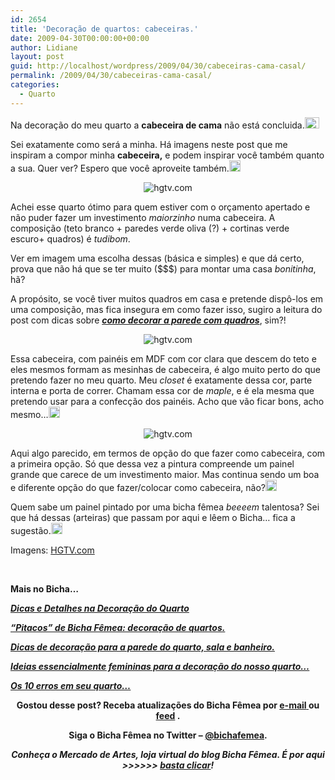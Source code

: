 ```yaml
---
id: 2654
title: 'Decoração de quartos: cabeceiras.'
date: 2009-04-30T00:00:00+00:00
author: Lidiane
layout: post
guid: http://localhost/wordpress/2009/04/30/cabeceiras-cama-casal/
permalink: /2009/04/30/cabeceiras-cama-casal/
categories:
  - Quarto
---
```

Na decoração do meu quarto a **cabeceira de cama** não está concluida.[<img style="display: inline;" title="clip_image001" src="http://www.trololodemulher.com.br/blog/wp-content/uploads/2009/04/clip-image001-thumb28.gif" alt="clip_image001" width="23" height="18" />](http://www.trololodemulher.com.br/blog/wp-content/uploads/2009/04/clip-image00155.gif)

Sei exatamente como será a minha. Há imagens neste post que me inspiram a compor minha **cabeceira,** e podem inspirar você também quanto a sua. Quer ver? Espero que você aproveite também.[<img title="clip_image001[10]" src="http://www.trololodemulher.com.br/blog/wp-content/uploads/2009/04/clip-image00110-thumb6.gif" alt="clip_image001[10]" width="18" height="18" />](http://www.trololodemulher.com.br/blog/wp-content/uploads/2009/04/clip-image001107.gif)

<p style="text-align: center;">
  <img class="aligncenter" title="hgtv.com" src="http://img.hgtv.com/HGTV/2004/03/08/kbrown_Secondaryroom_lg.jpg" alt="hgtv.com" />
</p>

Achei esse quarto ótimo para quem estiver com o orçamento apertado e não puder fazer um investimento _maiorzinho_ numa cabeceira. A composição (teto branco + paredes verde oliva (?) + cortinas verde escuro+ quadros) é _tudibom_.

Ver em imagem uma escolha dessas (básica e simples) e que dá certo, prova que não há que se ter muito ($$$) para montar uma casa _bonitinha_, hã?

A propósito, se você tiver muitos quadros em casa e pretende dispô-los em uma composição, mas fica insegura em como fazer isso, sugiro a leitura do post com dicas sobre **_<a href="http://www.trololodemulher.com.br/2009/04/07/como-decorar-paredes-com-quadros-pratos-espelhos-relgios-etc/" target="_self">como decorar a parede com quadros</a>_**, sim?!

<p style="text-align: center;">
  <img class="aligncenter" title="hgtv.com" src="http://img.hgtv.com/HGTV/2007/06/06/hdivd1004_1b_lg.jpg" alt="hgtv.com" />
</p>

Essa cabeceira, com painéis em MDF com cor clara que descem do teto e eles mesmos formam as mesinhas de cabeceira, é algo muito perto do que pretendo fazer no meu quarto. Meu _closet_ é exatamente dessa cor, parte interna e porta de correr. Chamam essa cor de _maple_, e é ela mesma que pretendo usar para a confecção dos painéis. Acho que vão ficar bons, acho mesmo…[<img style="display: inline;" title="clip_image001[12]" src="http://www.trololodemulher.com.br/blog/wp-content/uploads/2009/04/clip-image00112-thumb7.gif" alt="clip_image001[12]" width="18" height="18" />](http://www.trololodemulher.com.br/blog/wp-content/uploads/2009/04/clip-image001128.gif)

<p style="text-align: center;">
  <img class="aligncenter" title="hgtv.com" src="http://img.hgtv.com/HGTV/2005/12/05/8Charalambous_beekman__lg.jpg" alt="hgtv.com" />
</p>

Aqui algo parecido, em termos de opção do que fazer como cabeceira, com a primeira opção. Só que dessa vez a pintura compreende um painel grande que carece de um investimento maior. Mas continua sendo um boa e diferente opção do que fazer/colocar como cabeceira, não?[<img style="display: inline;" title="clip_image001[14]" src="http://www.trololodemulher.com.br/blog/wp-content/uploads/2009/04/clip-image00114-thumb5.gif" alt="clip_image001[14]" width="18" height="18" />](http://www.trololodemulher.com.br/blog/wp-content/uploads/2009/04/clip-image001145.gif) 

Quem sabe um painel pintado por uma bicha fêmea _beeeem_ talentosa? Sei que há dessas (arteiras) que passam por aqui e lêem o Bicha… fica a sugestão.[<img style="display: inline;" title="clip_image001[16]" src="http://www.trololodemulher.com.br/blog/wp-content/uploads/2009/04/clip-image00116-thumb4.gif" alt="clip_image001[16]" width="18" height="18" />](http://www.trololodemulher.com.br/blog/wp-content/uploads/2009/04/clip-image001164.gif)

Imagens: <a href="http://www.hgtv.com/" target="_blank">HGTV.com</a>

<span style="color: #ff0000;"> </span>

**Mais no Bicha&#8230;**

<a href="http://www.trololodemulher.com.br/2009/10/01/dicas-e-detalhes-na-decoracao-do-quarto/" target="_self"><strong><em>Dicas e Detalhes na Decoração do Quarto</em></strong></a>

<a href="http://www.trololodemulher.com.br/2009/08/11/pitacos-de-bicha-fmea-decorao-de-quartos/" target="_self"><strong><em>“Pitacos” de Bicha Fêmea: decoração de quartos.</em></strong></a>

<a href="http://www.trololodemulher.com.br/2009/07/13/alternativas-que-podem-transformar-sua-parede/" target="_self"><strong><em>Dicas de decoração para a parede do quarto, sala e banheiro.</em></strong></a>

[**_Ideias essencialmente femininas para a decoração do nosso quarto…_**](http://www.trololodemulher.com.br/2009/03/05/ideias-essencialmente-femininas-para-a-decorao-do-nosso-quarto/)

[**_Os 10 erros em seu quarto…_**](http://www.trololodemulher.com.br/2009/01/15/os-10-erros-em-seu-quarto/)

<p style="text-align: center;">
  <strong>Gostou desse post? Receba atualizações do Bicha Fêmea por <a href="http://feedburner.google.com/fb/a/mailverify?uri=blogbichafemea&loc=pt_BR" target="_blank"><strong>e-mail</strong> </a>ou </strong><a href="http://feeds2.feedburner.com/blogbichafemea" target="_blank"><strong>feed</strong></a><strong> </strong><strong>.</strong>
</p>

<p style="text-align: center;">
  <strong>Siga o Bicha Fêmea no Twitter &#8211; <a href="http://twitter.com/bichafemea" target="_blank">@bichafemea</a>.</strong>
</p>

<p style="text-align: center;">
  <strong><em>Conheça o Mercado de Artes, loja virtual do blog Bicha Fêmea. É por aqui >>>>>> </em><a href="http://www.trololodemulher.com.br/loja/" target="_blank"><em>basta clicar</em></a><em>!</em></strong>
</p>